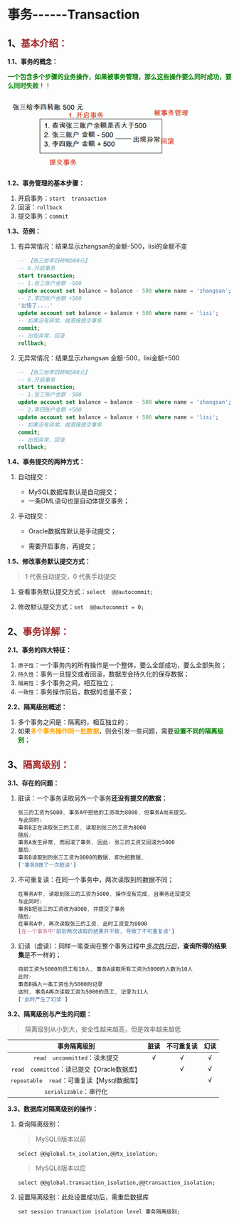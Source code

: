# 事务------Transaction

## 1、<span style="color:brown">基本介绍：</span>

**1.1、事务的概念：**

<span style="color:green">**一个包含多个步骤的业务操作，如果被事务管理，那么这些操作要么同时成功，要么同时失败**</span>！！

<img src="https://raw.githubusercontent.com/root-bine/image/main/Typora-image/%E4%BA%8B%E5%8A%A1%E7%AE%A1%E7%90%86.png" style="zoom:67%;" />

**1.2、事务管理的基本步骤：**

1. 开启事务：`start  transaction`
2. 回滚：`rollback`
3. 提交事务：`commit`

**1.3、范例：**

1. 有异常情况：结果显示zhangsan的金额-500，lisi的金额不变

   ```sql
   -- 【张三给李四转帐500元】
   -- 0.开启事务
   start transaction;
   -- 1.张三账户金额 -500
   update account set balance = balance - 500 where name = 'zhangsan';
   -- 2.李四账户金额 +500
   '出错了....'
   update account set balance = balance + 500 where name = 'lisi';
   -- 如果没有异常，就直接提交事务
   commit;
   -- 出现异常，回滚
   rollback;
   ```

2. 无异常情况：结果显示zhangsan 金额-500，lisi金额+500

   ```sql
   -- 【张三给李四转帐500元】
   -- 0.开启事务
   start transaction;
   -- 1.张三账户金额 -500
   update account set balance = balance - 500 where name = 'zhangsan';
   -- 2.李四账户金额 +500
   update account set balance = balance + 500 where name = 'lisi';
   -- 如果没有异常，就直接提交事务
   commit;
   -- 出现异常，回滚
   rollback;
   ```

**1.4、事务提交的两种方式：**

1. 自动提交：

   - MySQL数据库默认是自动提交；
   - 一条DML语句也是自动体提交事务；

2. 手动提交：

   - Oracle数据库默认是手动提交；

   - 需要开启事务，再提交；

**1.5、修改事务默认提交方式：**

> 1 代表自动提交，0 代表手动提交

1. 查看事务默认提交方式：`select  @@autocommit;`   

2. 修改默认提交方式：`set  @@autocommit = 0;`



## 2、<span style="color:brown">事务详解：</span>

**2.1、事务的四大特征：**

1. `原子性`：一个事务内的所有操作是一个整体，要么全部成功，要么全部失败；
2. `持久性`：事务一旦提交或者回滚，数据库会持久化的保存数据；
3. `隔离性`：多个事务之间，相互独立；
4. `一致性`：事务操作前后，数据的总量不变；

**2.2、隔离级别概述：**

1. 多个事务之间是：隔离的，相互独立的；
2. 如果<span style="color:orange">**多个事务操作同一批数据**</span>，则会引发一些问题，需要<span style="color:green">**设置不同的隔离级别**</span>；



## 3、<span style="color:brown">隔离级别：</span>

**3.1、存在的问题：**

1. 脏读：一个事务读取另外一个事务**还没有提交的数据**；

   ```scss
   张三的工资为5000, 事务A中把他的工资改为8000, 但事务A尚未提交。
   与此同时:
   事务B正在读取张三的工资, 读取到张三的工资为8000
   随后: 
   事务A发生异常, 而回滚了事务, 因此: 张三的工资又回滚为5000
   最后:
   事务B读取到的张三工资为8000的数据, 即为脏数据,
   ['事务B做了一次脏读']
   ```

2. 不可重复读：在同一个事务中，两次读取到的数据不同；

   ```scss
   在事务A中, 读取到张三的工资为5000, 操作没有完成, 且事务还没提交
   与此同时:
   事务B把张三的工资改为8000, 并提交了事务
   随后:
   在事务A中, 再次读取张三的工资, 此时工资变为8000
   [在一个事务中'前后两次读取的结果并不致, 导致了不可重复读']
   ```

3. 幻读（虚读）：同样一笔查询在整个事务过程中<u>*多次执行后*</u>，**查询所得的结果集**是不一样的；

   ```scss
   目前工资为5000的员工有10人, 事务A读取所有工资为5000的人数为10人
   此时: 
   事务B插入一条工资也为5000的记录
   这时, 事务A再次读取工资为5000的员工, 记录为11人
   ['此时产生了幻读']
   ```
   

**3.2、隔离级别与产生的问题：**

> 隔离级别从小到大，安全性越来越高，但是效率越来越低
>

|                事务隔离级别                 | 脏读 | 不可重复读 | 幻读 |
| :-----------------------------------------: | :--: | :--------: | :--: |
|        `read  uncommitted`：读未提交        |  √   |     √      |  √   |
| `read  committed`：读已提交【Oracle数据库】 |      |     √      |  √   |
| `repeatable  read`：可重复读【Mysql数据库】 |      |            |  √   |
|           `serializable`：串行化            |      |            |      |

**3.3、数据库对隔离级别的操作：**

1. 查询隔离级别：

   > MySQL8版本以前

   `select @@global.tx_isolation,@@tx_isolation;`

   > MySQL8版本以后

   `select @@global.transaction_isolation,@@transaction_isolation;`

2. 设置隔离级别：此处设置成功后，需重启数据库

   `set session transaction isolation level 事务隔离级别;`
